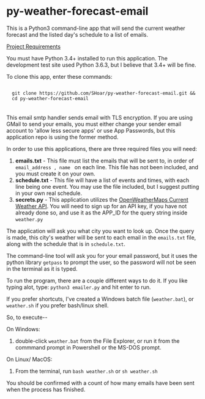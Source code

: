 # py-weather-forecast-email
This is a Python3 command-line app that will send the current weather forecast and the listed day's schedule to  a list of emails.

<u>Project Requirements</u>

You must have Python 3.4+ installed to run this application. The development test site used Python 3.6.3, but I believe that 3.4+ will be fine.

To clone this app, enter these commands:

<code>
  git clone https://github.com/SHoar/py-weather-forecast-email.git &&
  cd py-weather-forecast-email
</code>
<br/>
<br/>
This email smtp handler sends email with TLS encryption.  If you are using GMail to send your emails, you must either change your sender email account to 'allow less secure apps'
or use App Passwords, but this application repo is using the former method.

In order to use this applications, there are three required files you will need:
<ol>
  <li><strong>emails.txt</strong> - This file must list the emails that will be sent to, in order of <code> email_address , name </code> on each line.  This file has not been included, and you must create it on your own.</li> 
  <li><strong>schedule.txt</strong> - This file will have a list of events and times, with each line being one event. You may use the file included, but I suggest putting in your own real schedule.</li>
  <li><strong>secrets.py</strong> - This application utilizes the <a href='http://openweathermap.org/current' target='_blank'>OpenWeatherMaps Current Weather API</a>.  You will need to sign up for an API key, if you have not already done so, and use it as the APP_ID for the query string inside <code>weather.py</code></li>
</ol>

The application will ask you what city you want to look up.  Once the query is made, this city's weather will be sent to each email in the <code>emails.txt</code> file, along with the schedule that is in <code>schedule.txt</code>.

The command-line tool will ask you for your email password, but it uses the python library <code>getpass</code> to prompt the user, so the password will not be seen in the terminal as it is typed.

To run the program, there are a couple different ways to do it. If you like typing alot, type: <code>python3 emailer.py</code> and hit enter to run.

If you prefer shortcuts, I've created a Windows batch file (<code>weather.bat</code>), or <code>weather.sh</code> if you prefer bash/linux shell.

So, to execute--

On Windows:
<ol>
  <li>double-click <code>weather.bat</code> from the File Explorer, or run it from the commmand prompt in Powershell or the MS-DOS prompt.</li>
</ol>
On Linux/ MacOS:
<ol>
  <li>From the terminal, run <code>bash weather.sh</code> or <code>sh weather.sh</code></li>
</ol>

You should be confirmed with a count of how many emails have been sent when the process has finished.